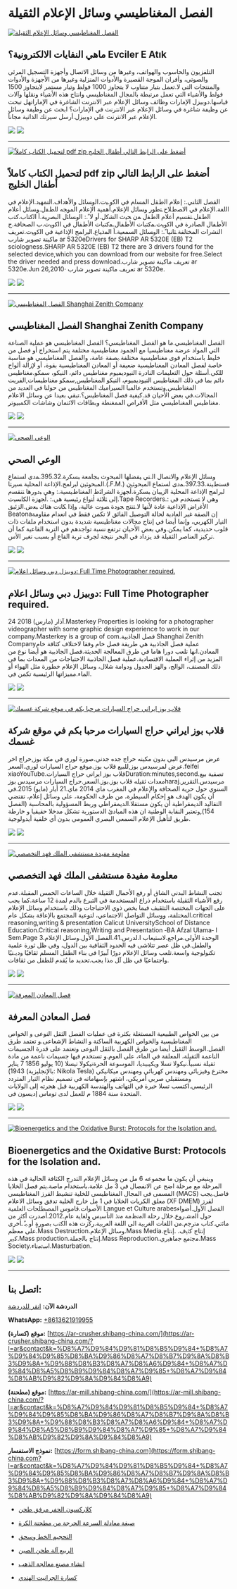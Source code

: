# الفصل المغناطيسي وسائل الإعلام الثقيلة

<a href="https://swt.shibang-china.com/?l=ar&img&k=%D8%A7%D9%84%D9%81%D8%B5%D9%84+%D8%A7%D9%84%D9%85%D8%BA%D9%86%D8%A7%D8%B7%D9%8A%D8%B3%D9%8A+%D9%88%D8%B3%D8%A7%D8%A6%D9%84+%D8%A7%D9%84%D8%A5%D8%B9%D9%84%D8%A7%D9%85+%D8%A7%D9%84%D8%AB%D9%82%D9%8A%D9%84%D8%A9" target="_blank">![الفصل المغناطيسي وسائل الإعلام الثقيلة](http://static.shibang-china.com/all-800x300/828.jpg)</a>

## ماهي النفايات الالكترونية؟ Evciler E Atık
التلفزيون والحاسوب والهواتف، وغيرها من وسائل الاتصال وأجهزة التسجيل المرئي والصوتي، وأفران الموجة القصيرة والأدوات المنزلية وغيرها من الأجهزة والأدوات والمنتجات التي لا.تعمل بتيار متناوب لا يتجاوز 1000 فولط وتيار مستمر لايتجاوز 1500 فولط والأشياء التي تعمل مرتبطة بالمجال المغناطيسي وانتاج هذه الأشياء ونقلها وآلات قياسها.دوبيزل الإمارات وظائف وسائل الإعلام عبر الانترنت الشاغرة في الإماراتهل تبحث عن وظيفة شاغرة في وسائل الإعلام عبر الانترنت في الإمارات؟ ابحث عن وظيفة وسائل الإعلام عبر الانترنت على دوبيزل.أرسل سيرتك الذاتية مجاناً.


<a href="https://whatsapp.shibangsoft.com/WhatsApp.php" target="_blank" title="WhatsApp">![](http://static.shibang-china.com/icon/whatsapp.png)</a> <a href="https://swt.shibang-china.com/?l=ar&icon&k=%D8%A7%D9%84%D9%81%D8%B5%D9%84+%D8%A7%D9%84%D9%85%D8%BA%D9%86%D8%A7%D8%B7%D9%8A%D8%B3%D9%8A+%D9%88%D8%B3%D8%A7%D8%A6%D9%84+%D8%A7%D9%84%D8%A5%D8%B9%D9%84%D8%A7%D9%85+%D8%A7%D9%84%D8%AB%D9%82%D9%8A%D9%84%D8%A9" target="_blank">![](http://static.shibang-china.com/icon/chat-ar.png)</a>

---

<a href="https://swt.shibang-china.com/?l=ar&img&k=%D8%A7%D9%84%D9%81%D8%B5%D9%84+%D8%A7%D9%84%D9%85%D8%BA%D9%86%D8%A7%D8%B7%D9%8A%D8%B3%D9%8A+%D9%88%D8%B3%D8%A7%D8%A6%D9%84+%D8%A7%D9%84%D8%A5%D8%B9%D9%84%D8%A7%D9%85+%D8%A7%D9%84%D8%AB%D9%82%D9%8A%D9%84%D8%A9" target="_blank">![لتحميل الكتاب كاملاً pdf zip أضغط على الرابط التالي أطفال الخليج](http://static.shibang-china.com/all-800x300/137.jpg)</a>

## لتحميل الكتاب كاملاً pdf zip أضغط على الرابط التالي أطفال الخليج
اﻟﻔﺼل اﻟﺜﺎﻨﻲ.: إﻋﻼم اﻟطﻔل اﻟﻤﺴﻟم ﻓﻲ اﻟﮐو.ﻴت.اﻟوﺴﺎﺌل واﻷﻫداف.اﻟﺘﻤﻬﻴد.اﻹﻋﻼم ﻓﻲ اﻟﻟﻐﺔ.اﻹﻋﻼم ﻓﻲ اﻻﺼطﻼح.ﺘطور وﺴﺎﺌل اﻹﻋﻼم.أﻫﻤﻴﺔ اﻹﻋﻼم اﻟﻤوﺠﻪ ﻟﻟطﻔل.وﺴﺎﺌل أﻋﻼم اﻟطﻔل.ﺘﻘﺴﻴم أﻋﻼم اﻟطﻔل ﻤن ﺤﻴث اﻟﺸﮐل.أو ﻻﹰ.: اﻟوﺴﺎﺌل اﻟﺒﺼرﻴﺔ.أ اﻟﮐﺘﺎب.ﮐﺘب اﻷطﻔﺎل اﻟﺼﺎدرة ﻓﻲ اﻟﮐوﻴت.ﻤﮐﺘﺒﺎت اﻷطﻔﺎل.ﻤﮐﺘﺒﺎت اﻷطﻔﺎل ﻓﻲ اﻟﮐوﻴت.ب اﻟﺼﺤﺎﻓﺔ.ج اﻟﻨﺸرات اﻟﻤﺨﺘﻟﻔﺔ.ﺜﺎﻨﻴﺎﹰ.: اﻟوﺴﺎﺌل اﻟﺴﻤﻌﻴﺔ.أ اﻟﻤذﻴﺎع.اﻟﺒراﻤﺞ اﻹذاﻋﻴﺔ ﻓﻲ اﻟﮐوﻴت.تعريف ماكينة تصوير شارب ar 5320eDrivers for SHARP AR 5320E (EB) T2 sciologness.SHARP AR 5320E (EB) T2 there are 3 drivers found for the selected device,which you can download from our website for free.Select the driver needed and press download.تعريف ماكينة تصوير شارب ar 5320e.Jun 26,2010· تعريف ماكينة تصوير شارب ar 5320e.


<a href="https://whatsapp.shibangsoft.com/WhatsApp.php" target="_blank" title="WhatsApp">![](http://static.shibang-china.com/icon/whatsapp.png)</a> <a href="https://swt.shibang-china.com/?l=ar&icon&k=%D8%A7%D9%84%D9%81%D8%B5%D9%84+%D8%A7%D9%84%D9%85%D8%BA%D9%86%D8%A7%D8%B7%D9%8A%D8%B3%D9%8A+%D9%88%D8%B3%D8%A7%D8%A6%D9%84+%D8%A7%D9%84%D8%A5%D8%B9%D9%84%D8%A7%D9%85+%D8%A7%D9%84%D8%AB%D9%82%D9%8A%D9%84%D8%A9" target="_blank">![](http://static.shibang-china.com/icon/chat-ar.png)</a>

---

<a href="https://swt.shibang-china.com/?l=ar&img&k=%D8%A7%D9%84%D9%81%D8%B5%D9%84+%D8%A7%D9%84%D9%85%D8%BA%D9%86%D8%A7%D8%B7%D9%8A%D8%B3%D9%8A+%D9%88%D8%B3%D8%A7%D8%A6%D9%84+%D8%A7%D9%84%D8%A5%D8%B9%D9%84%D8%A7%D9%85+%D8%A7%D9%84%D8%AB%D9%82%D9%8A%D9%84%D8%A9" target="_blank">![الفصل المغناطيسي Shanghai Zenith Company](http://static.shibang-china.com/all-800x300/1304.jpg)</a>

## الفصل المغناطيسي Shanghai Zenith Company
الفصل المغناطيسي.ما هو الفصل المغناطيسي؟ الفصل المغناطيسي هو عملية الصناعة التي المواد عرضة مغناطيسيا مع الجمود مغناطيسية مختلفة يتم استخراج أو فصل من خليط باستخدام قوى مغناطيسية مختلفة.بصفة عامة، والفصل المغناطيسي هو مناسبة خاصة لفصل المعادن المغناطيسية ضعيفة أو المعادن المغناطيسية بقوة، أو لإزالة ألواح للكي.أسئلة حول التعليمات النادرة النيوديميوم مغناطيس دائم، النيكو، سمكو.مغناطيس دائم بما في ذلك المغناطيس النيوديميوم، النيكو المغناطيس,سمكو مغناطيسات,الفريت المغناطيس,وتستخدم عالميا السيراميك المغناطيس من حولنا في العديد من المجالات.في بعض الأحيان قد.كيفية فصل المغناطيس؟.تبقي بعيدا عن وسائل الاعلام مغناطيس المغناطيسي مثل الأقراص الممغنطة وبطاقات الائتمان وشاشات الكمبيوتر.


<a href="https://whatsapp.shibangsoft.com/WhatsApp.php" target="_blank" title="WhatsApp">![](http://static.shibang-china.com/icon/whatsapp.png)</a> <a href="https://swt.shibang-china.com/?l=ar&icon&k=%D8%A7%D9%84%D9%81%D8%B5%D9%84+%D8%A7%D9%84%D9%85%D8%BA%D9%86%D8%A7%D8%B7%D9%8A%D8%B3%D9%8A+%D9%88%D8%B3%D8%A7%D8%A6%D9%84+%D8%A7%D9%84%D8%A5%D8%B9%D9%84%D8%A7%D9%85+%D8%A7%D9%84%D8%AB%D9%82%D9%8A%D9%84%D8%A9" target="_blank">![](http://static.shibang-china.com/icon/chat-ar.png)</a>

---

<a href="https://swt.shibang-china.com/?l=ar&img&k=%D8%A7%D9%84%D9%81%D8%B5%D9%84+%D8%A7%D9%84%D9%85%D8%BA%D9%86%D8%A7%D8%B7%D9%8A%D8%B3%D9%8A+%D9%88%D8%B3%D8%A7%D8%A6%D9%84+%D8%A7%D9%84%D8%A5%D8%B9%D9%84%D8%A7%D9%85+%D8%A7%D9%84%D8%AB%D9%82%D9%8A%D9%84%D8%A9" target="_blank">![ﺍﻟﻭﻋﻲ ﺍﻟﺼﺤﻲ](http://static.shibang-china.com/all-800x300/1237.jpg)</a>

## ﺍﻟﻭﻋﻲ ﺍﻟﺼﺤﻲ
ﻭﺴﺎﺌل ﺍﻹﻋﻼﻡ ﻭﺍﻻﺘﺼﺎل ﺍﻟ.ﺘﻲ ﻴﻔﻀﻠﻬﺎ ﺍﻟﻤﺒﺤﻭﺙ ﺒﺠﺎﻤﻌﺔ ﺒﺴﻜﺭﺓ.395.32.ﻤﺩﻯ ﺍﺴﺘﻤﺎﻉ ﺍﻟﻤﺒﺤﻭﺜﻴﻥ ﻟﺒﺭﺍﻤﺞ.ﺍﻹﺫﺍﻋﺔ ﺍﻟﻤﺤﻠﻴﺔ ﺴﻴﺭﺘﺎ.(.F.M.) ﻗﺴﻨﻁﻴﻨﺔ.397.33.ﻤﺩﻯ ﺍﺴﺘﻤﺎﻉ ﺍﻟﻤﺒﺤﻭﺜﻴﻥ ﻟﺒﺭﺍﻤﺞ ﺍﻹﺫﺍﻋﺔ ﺍﻟﻤﺤﻠﻴﺔ ﺍﻟﺯﻴﺒﺎﻥ ﺒﺴﻜﺭﺓ.ﺃﺠﻬﺯﺓ ﺍﻟﺸﺭﺍﺌﻁ ﺍﻟﻤﻐﻨﺎﻁﻴﺴﻴﺔ.: ﻭﻫﻲ ﺒﺩﻭﺭﻫﺎ ﺘﻨﻘﺴﻡ ﺇﻟﻰ ﺜﻼﺜﺔ ﺃﻨﻭﺍﻉ ﺭﺌﻴﺴﻴﺔ ﻫﻲ.: .ﺃﺠﻬﺯﺓ ﺍﻟﻜﺎﺴﻴﺕ.Tape Recorders.: ﻭﻫﻲ ﻻ ﺘﺴﺘﺨﺩﻡ ﻓﻲ ﺍﻷﻏﺭﺍﺽ ﺍﻹﺫﺍﻋﻴﺔ ﻋﺎﺩﺓ ﻷﻨﻬﺎ ﻻ.ﺘﻨﺘﺞ ﺠﻭﺩﺓ ﺼﻭﺕ ﻋﺎﻟﻴﺔ، ﻭﺇﺫﺍ ﻜﺎﻨﺕ ﻫﻨﺎﻙ ﺒﻌﺽ.الزئبق Beatonaإن الصفة غير العادية لحالة التوصيل الفائق لا تكمن فقط في انعدام مقاومة التيار الكهربي، وإنما أيضا في إنتاج مجالات مغناطيسية شديدة بدون استخدام ملفات ذات قلوب حديدية، كما يمكن.وفي بعض الأحيان ترتفع نسبة تواجدهم في التربة القاعية كما أن تركيز العناصر الثقيلة قد يزداد في البحر نتيجة لجرف تربة القاع أو بسبب تغير الأس.


<a href="https://whatsapp.shibangsoft.com/WhatsApp.php" target="_blank" title="WhatsApp">![](http://static.shibang-china.com/icon/whatsapp.png)</a> <a href="https://swt.shibang-china.com/?l=ar&icon&k=%D8%A7%D9%84%D9%81%D8%B5%D9%84+%D8%A7%D9%84%D9%85%D8%BA%D9%86%D8%A7%D8%B7%D9%8A%D8%B3%D9%8A+%D9%88%D8%B3%D8%A7%D8%A6%D9%84+%D8%A7%D9%84%D8%A5%D8%B9%D9%84%D8%A7%D9%85+%D8%A7%D9%84%D8%AB%D9%82%D9%8A%D9%84%D8%A9" target="_blank">![](http://static.shibang-china.com/icon/chat-ar.png)</a>

---

<a href="https://swt.shibang-china.com/?l=ar&img&k=%D8%A7%D9%84%D9%81%D8%B5%D9%84+%D8%A7%D9%84%D9%85%D8%BA%D9%86%D8%A7%D8%B7%D9%8A%D8%B3%D9%8A+%D9%88%D8%B3%D8%A7%D8%A6%D9%84+%D8%A7%D9%84%D8%A5%D8%B9%D9%84%D8%A7%D9%85+%D8%A7%D9%84%D8%AB%D9%82%D9%8A%D9%84%D8%A9" target="_blank">![دوبيزل دبي وسائل اعلام: Full Time Photographer required.](http://static.shibang-china.com/all-800x300/1134.jpg)</a>

## دوبيزل دبي وسائل اعلام: Full Time Photographer required.
24 آذار (مارس) 2018.Masterkey Properties is looking for a photographer videographer with some graphic design experience to work in our company.Masterkey is a group of com.فصل الجاذبية Shanghai Zenith Companyعملية فصل الجاذبية هي طريقة فصل خام وفقا لاختلاف كثافة خام المعادن.انها تلعب دورا هاما في طرق المعالجة الحديثة.فصل الجاذبية هو أيضا نوع من المزيد من إثراء العملية الاقتصادية.عملية فصل الجاذبية الاحتياجات من المعدات بما في ذلك المصنف، الوالج، والهز الجدول ودوامة شلال، وسائل الإعلام خطورة مثل الهواء أو الماء.مميزاتها الرئيسية تكمن في.


<a href="https://whatsapp.shibangsoft.com/WhatsApp.php" target="_blank" title="WhatsApp">![](http://static.shibang-china.com/icon/whatsapp.png)</a> <a href="https://swt.shibang-china.com/?l=ar&icon&k=%D8%A7%D9%84%D9%81%D8%B5%D9%84+%D8%A7%D9%84%D9%85%D8%BA%D9%86%D8%A7%D8%B7%D9%8A%D8%B3%D9%8A+%D9%88%D8%B3%D8%A7%D8%A6%D9%84+%D8%A7%D9%84%D8%A5%D8%B9%D9%84%D8%A7%D9%85+%D8%A7%D9%84%D8%AB%D9%82%D9%8A%D9%84%D8%A9" target="_blank">![](http://static.shibang-china.com/icon/chat-ar.png)</a>

---

<a href="https://swt.shibang-china.com/?l=ar&img&k=%D8%A7%D9%84%D9%81%D8%B5%D9%84+%D8%A7%D9%84%D9%85%D8%BA%D9%86%D8%A7%D8%B7%D9%8A%D8%B3%D9%8A+%D9%88%D8%B3%D8%A7%D8%A6%D9%84+%D8%A7%D9%84%D8%A5%D8%B9%D9%84%D8%A7%D9%85+%D8%A7%D9%84%D8%AB%D9%82%D9%8A%D9%84%D8%A9" target="_blank">![قلاب بوز ايراني حراج السيارات مرحبا بكم في موقع شركة غسمك](http://static.shibang-china.com/all-800x300/375.jpg)</a>

## قلاب بوز ايراني حراج السيارات مرحبا بكم في موقع شركة غسمك
عرض مرسيدس البي بدون مكينه حراج جده جدني.صورة لوري في مكة بوز,حراج اخر عرض لمرسيدس بوز,للبيع قلاب بوز.موقع حراج السيارات لوري.السعر.feifei xiaoYouTube.قلاب بوز ايراني حراج السياراتDuration:minutes,second.تصفية بيع معدات ثقيله قلاب بوز.بوز.السعر.حراج السيارات مرسيدس بوزharaj.مرسيدس.التقرير السنوي حول حرية الصحافة والإعلام في المغرب ماي 2014 ماي.21 أيار (مايو) 2015.في أن يكون الهدف هو إحكام السيطرة، من طرف الحكومة، على وسائل إعلام، تقتضي التقاليد الديمقراطية أن يكون مستقلا.الديمقراطي وربط المسؤولية بالمحاسبة (الفصل 154),وتعتبر النقابة الوطنية ان هذه المبادئ الدستورية تشكل مدخلا حقيقيا و خارطة طريق لتأهيل الإعلام السمعي البصري العمومي بدون أي خلفية أيدولوجية.


<a href="https://whatsapp.shibangsoft.com/WhatsApp.php" target="_blank" title="WhatsApp">![](http://static.shibang-china.com/icon/whatsapp.png)</a> <a href="https://swt.shibang-china.com/?l=ar&icon&k=%D8%A7%D9%84%D9%81%D8%B5%D9%84+%D8%A7%D9%84%D9%85%D8%BA%D9%86%D8%A7%D8%B7%D9%8A%D8%B3%D9%8A+%D9%88%D8%B3%D8%A7%D8%A6%D9%84+%D8%A7%D9%84%D8%A5%D8%B9%D9%84%D8%A7%D9%85+%D8%A7%D9%84%D8%AB%D9%82%D9%8A%D9%84%D8%A9" target="_blank">![](http://static.shibang-china.com/icon/chat-ar.png)</a>

---

<a href="https://swt.shibang-china.com/?l=ar&img&k=%D8%A7%D9%84%D9%81%D8%B5%D9%84+%D8%A7%D9%84%D9%85%D8%BA%D9%86%D8%A7%D8%B7%D9%8A%D8%B3%D9%8A+%D9%88%D8%B3%D8%A7%D8%A6%D9%84+%D8%A7%D9%84%D8%A5%D8%B9%D9%84%D8%A7%D9%85+%D8%A7%D9%84%D8%AB%D9%82%D9%8A%D9%84%D8%A9" target="_blank">![معلومة مفيدة مستشفى الملك فهد التخصصي](http://static.shibang-china.com/all-800x300/93.jpg)</a>

## معلومة مفيدة مستشفى الملك فهد التخصصي
تجنب النشاط البدني الشاق أو رفع الأحمال الثقيلة خلال الساعات الخمس المقبلة.عدم رفع الأشياء الثقيلة باستخدام ذراع المستخدمة في التبرع بالدم لمدة 12 ساعة.كما يجب على الجهات المختصة التثقيف فيما يخص ذوي الاحتياجات وذلك باستخدام وسائل الإعلام المختلفة، ووسائل التواصل الاجتماعي، لتوعية المجتمع بالإعاقة بشكل عام.critical reasoning,writing &amp; presentation Calicut UniversitySchool of Distance Education.Critical reasoning,Writing and Presentation ‐BA Afzal Ulama‐ I Sem.Page 3.اﻟﻮﺣﺪة اﻷوﻟﻰ.ﻣﺮاﺟﻊ.ﻻﺳﺘﻴﻌﺎب ا.ﻟﺪرس.41.اﻟﻔﺼﻞ اﻷول.وﺳﺎﺋﻞ اﻹﻋﻼم واﻟﻄﻔﻞ.ﻓﻲ ﻇﻞ ﻋﺼﺮ ﺗﺘﻼﺷﻰ ﻓﻴﻪ اﻟﺤﺪود اﻟﺜﻘﺎﻓﻴﺔ ﺑﻴﻦ اﻟﺪول، وﻓﻲ ﻇﻞ ﺛﻮرة ﻋﻠﻤﻴﺔ ﺗﻜﻨﻮﻟﻮﺟﻴﺔ واﺳﻌﺔ.ﺗﻠﻌﺐ وﺳﺎﺋﻞ اﻹﻋﻼم دورًا آﺒﻴﺮًا ﻓﻲ ﺑﻨﺎء اﻟﻄﻔﻞ اﻟﻤﺴﻠﻢ ﺛﻘﺎﻓﻴًﺎ ودﻳ.ﻨﻴًﺎ واﺟﺘﻤﺎﻋﻴًﺎ ﻓﻲ ﻇﻞ آﻞ هﺬا ﻳﺠﺐ.ﺗﺤﺪﻳﺪ ﻣﺎ ﻳُﻘﺪم ﻟﻠﻄﻔﻞ ﻣﻦ ﺛﻘﺎﻓﺎت.


<a href="https://whatsapp.shibangsoft.com/WhatsApp.php" target="_blank" title="WhatsApp">![](http://static.shibang-china.com/icon/whatsapp.png)</a> <a href="https://swt.shibang-china.com/?l=ar&icon&k=%D8%A7%D9%84%D9%81%D8%B5%D9%84+%D8%A7%D9%84%D9%85%D8%BA%D9%86%D8%A7%D8%B7%D9%8A%D8%B3%D9%8A+%D9%88%D8%B3%D8%A7%D8%A6%D9%84+%D8%A7%D9%84%D8%A5%D8%B9%D9%84%D8%A7%D9%85+%D8%A7%D9%84%D8%AB%D9%82%D9%8A%D9%84%D8%A9" target="_blank">![](http://static.shibang-china.com/icon/chat-ar.png)</a>

---

<a href="https://swt.shibang-china.com/?l=ar&img&k=%D8%A7%D9%84%D9%81%D8%B5%D9%84+%D8%A7%D9%84%D9%85%D8%BA%D9%86%D8%A7%D8%B7%D9%8A%D8%B3%D9%8A+%D9%88%D8%B3%D8%A7%D8%A6%D9%84+%D8%A7%D9%84%D8%A5%D8%B9%D9%84%D8%A7%D9%85+%D8%A7%D9%84%D8%AB%D9%82%D9%8A%D9%84%D8%A9" target="_blank">![فصل المعادن المعرفة](http://static.shibang-china.com/all-800x300/1504.jpg)</a>

## فصل المعادن المعرفة
من بين الخواص الطبيعية المستغلة بكثرة في عمليات الفصل الثقل النوعى و الخواص المغناطيسية والخواص الكهربية الساكنة و النشاط الإشعاعى.و تعتمد طرق الفصل.الوسط الثقيل أيضا من طرق الفصل بالثقل النوعى وتعتمد على قدرة الجسيمات الناعمة الثقيلة، المعلقة في الماء، على العوم.و تستخدم فيها جسيمات ناعمة من مادة ثقيلة نسبياً.نيكولا تسلا ويكيبيديا، الموسوعة الحرةنيكولا تيسلا (10 يوليو 1856 7 يناير 1943) (بالإنجليزية: Nikola Tesla) مخترع وفيزيائي ومهندس كهربائي ومهندس ميكانيكي ومستقبلي صربي أمريكي، اشتهر بإسهاماته في تصميم نظام التيار المتردد الرئيسي.اكتسب تسلا خبرة في التهاتف والهندسة الكهربية قبل هجرته إلى الولايات المتحدة سنة 1884 م للعمل لدى توماس إديسون في.


<a href="https://whatsapp.shibangsoft.com/WhatsApp.php" target="_blank" title="WhatsApp">![](http://static.shibang-china.com/icon/whatsapp.png)</a> <a href="https://swt.shibang-china.com/?l=ar&icon&k=%D8%A7%D9%84%D9%81%D8%B5%D9%84+%D8%A7%D9%84%D9%85%D8%BA%D9%86%D8%A7%D8%B7%D9%8A%D8%B3%D9%8A+%D9%88%D8%B3%D8%A7%D8%A6%D9%84+%D8%A7%D9%84%D8%A5%D8%B9%D9%84%D8%A7%D9%85+%D8%A7%D9%84%D8%AB%D9%82%D9%8A%D9%84%D8%A9" target="_blank">![](http://static.shibang-china.com/icon/chat-ar.png)</a>

---

<a href="https://swt.shibang-china.com/?l=ar&img&k=%D8%A7%D9%84%D9%81%D8%B5%D9%84+%D8%A7%D9%84%D9%85%D8%BA%D9%86%D8%A7%D8%B7%D9%8A%D8%B3%D9%8A+%D9%88%D8%B3%D8%A7%D8%A6%D9%84+%D8%A7%D9%84%D8%A5%D8%B9%D9%84%D8%A7%D9%85+%D8%A7%D9%84%D8%AB%D9%82%D9%8A%D9%84%D8%A9" target="_blank">![Bioenergetics and the Oxidative Burst: Protocols for the Isolation and.](http://static.shibang-china.com/all-800x300/1341.jpg)</a>

## Bioenergetics and the Oxidative Burst: Protocols for the Isolation and.
وينبغي أن يكون ما مجموعه 6 مل من وسائل الإعلام التدرج الكثافة الحالية في هذه المرحلة مع مرحلة اضح عن الانفصال في 3 مل علامة.باستخدام ماصة.يتم فصل الخلايا المسمى في المجال المغناطيسي للخلية تنشيط الفرز المغناطيسي (MACS) فاصل.يجب معلق الكريات الخلايا في 1 مل خارج الخلية تدفق وسائل الاعلام (XF DMEM) لفرز الأصوات.قاموس المصطلحات العلمية Langue et Culture arabesاﻟﻔﺻﻝ اﻷوﻝ.أﺿواء ﺣوﻝ اﻟﻣﺷ.روع.ﺧﻼﻝ رﺣﻠﺔ اﻟﻣﻧظﻣﺔ ﻣﻧذ اﻟﺗﺄﺳﻳس وﻟﻐﺎﻳﺔ ﻋﺎم.2012.أﺻدرت أﻛﺛر ﻣن ﻣﺎﺋﺗﻲ.ﻛﺗﺎب ﻣﺗرﺟم.ﻣن اﻟﻠﻐﺎت اﻟﻐرﺑﻳﺔ اﻟﻰ اﻟﻠﻐﺔ اﻟﻌرﺑﻳﺔ.رﻛّزت ﻫذﻩ اﻟﻛﺗب ﺑﺻورةٍ أو.ﺑ.ً.ﺄﺧرى ﻋﻠﻰ ﻣﻌظم.Mass Destruction.وﺳﺎﺋﻝ اﻹﻋﻼم.Mass Media.إﻧﺗﺎج ﻛﺛﻳف. .إﻧﺗﺎج ﻛﺑﻳر.Mass production.إﻧﺗﺎج ﺑﺎﻟﺟﻣﻠﺔ.Mass Reproduction.ﻣﺟﺗﻣﻊ ﺟﻣﺎﻫﻳري.Mass Society.اﺳﺗﻣﻧﺎء.Masturbation.


<a href="https://whatsapp.shibangsoft.com/WhatsApp.php" target="_blank" title="WhatsApp">![](http://static.shibang-china.com/icon/whatsapp.png)</a> <a href="https://swt.shibang-china.com/?l=ar&icon&k=%D8%A7%D9%84%D9%81%D8%B5%D9%84+%D8%A7%D9%84%D9%85%D8%BA%D9%86%D8%A7%D8%B7%D9%8A%D8%B3%D9%8A+%D9%88%D8%B3%D8%A7%D8%A6%D9%84+%D8%A7%D9%84%D8%A5%D8%B9%D9%84%D8%A7%D9%85+%D8%A7%D9%84%D8%AB%D9%82%D9%8A%D9%84%D8%A9" target="_blank">![](http://static.shibang-china.com/icon/chat-ar.png)</a>

---
## اتصل بنا:

**الدردشة الآن:** [انقر للدردشة](https://swt.shibang-china.com?l=ar&contact&k=%D8%A7%D9%84%D9%81%D8%B5%D9%84+%D8%A7%D9%84%D9%85%D8%BA%D9%86%D8%A7%D8%B7%D9%8A%D8%B3%D9%8A+%D9%88%D8%B3%D8%A7%D8%A6%D9%84+%D8%A7%D9%84%D8%A5%D8%B9%D9%84%D8%A7%D9%85+%D8%A7%D9%84%D8%AB%D9%82%D9%8A%D9%84%D8%A9)

**WhatsApp:**  [+8613621919955](https://whatsapp.shibangsoft.com/WhatsApp.php)

**موقع (كسارة):** [https://ar-crusher.shibang-china.com/](https://ar-crusher.shibang-china.com/?l=ar&contact&k=%D8%A7%D9%84%D9%81%D8%B5%D9%84+%D8%A7%D9%84%D9%85%D8%BA%D9%86%D8%A7%D8%B7%D9%8A%D8%B3%D9%8A+%D9%88%D8%B3%D8%A7%D8%A6%D9%84+%D8%A7%D9%84%D8%A5%D8%B9%D9%84%D8%A7%D9%85+%D8%A7%D9%84%D8%AB%D9%82%D9%8A%D9%84%D8%A9)

**موقع (مطحنة):** [https://ar-mill.shibang-china.com/](https://ar-mill.shibang-china.com/?l=ar&contact&k=%D8%A7%D9%84%D9%81%D8%B5%D9%84+%D8%A7%D9%84%D9%85%D8%BA%D9%86%D8%A7%D8%B7%D9%8A%D8%B3%D9%8A+%D9%88%D8%B3%D8%A7%D8%A6%D9%84+%D8%A7%D9%84%D8%A5%D8%B9%D9%84%D8%A7%D9%85+%D8%A7%D9%84%D8%AB%D9%82%D9%8A%D9%84%D8%A9)

**نموذج الاستفسار:** [https://form.shibang-china.com](https://form.shibang-china.com?l=ar&contact&k=%D8%A7%D9%84%D9%81%D8%B5%D9%84+%D8%A7%D9%84%D9%85%D8%BA%D9%86%D8%A7%D8%B7%D9%8A%D8%B3%D9%8A+%D9%88%D8%B3%D8%A7%D8%A6%D9%84+%D8%A7%D9%84%D8%A5%D8%B9%D9%84%D8%A7%D9%85+%D8%A7%D9%84%D8%AB%D9%82%D9%8A%D9%84%D8%A9)

* [كلاركسون الحفر مرفق طحن](../27/%D9%83%D9%84%D8%A7%D8%B1%D9%83%D8%B3%D9%88%D9%86%20%D8%A7%D9%84%D8%AD%D9%81%D8%B1%20%D9%85%D8%B1%D9%81%D9%82%20%D8%B7%D8%AD%D9%86.md)

* [صيغة معادلة السرعة الحرجة من مطحنة الكرة](../29/%D8%B5%D9%8A%D8%BA%D8%A9%20%D9%85%D8%B9%D8%A7%D8%AF%D9%84%D8%A9%20%D8%A7%D9%84%D8%B3%D8%B1%D8%B9%D8%A9%20%D8%A7%D9%84%D8%AD%D8%B1%D8%AC%D8%A9%20%D9%85%D9%86%20%D9%85%D8%B7%D8%AD%D9%86%D8%A9%20%D8%A7%D9%84%D9%83%D8%B1%D8%A9.md)

* [التحجيم الخط وسحق](../26/%D8%A7%D9%84%D8%AA%D8%AD%D8%AC%D9%8A%D9%85%20%D8%A7%D9%84%D8%AE%D8%B7%20%D9%88%D8%B3%D8%AD%D9%82.md)

* [الربيع آلة طحن الصين](../30/%D8%A7%D9%84%D8%B1%D8%A8%D9%8A%D8%B9%20%D8%A2%D9%84%D8%A9%20%D8%B7%D8%AD%D9%86%20%D8%A7%D9%84%D8%B5%D9%8A%D9%86.md)

* [انشاء مصنع معالجة الذهب](../30/%D8%A7%D9%86%D8%B4%D8%A7%D8%A1%20%D9%85%D8%B5%D9%86%D8%B9%20%D9%85%D8%B9%D8%A7%D9%84%D8%AC%D8%A9%20%D8%A7%D9%84%D8%B0%D9%87%D8%A8.md)

* [كسارة الجرانيت الهندي](../28/%D9%83%D8%B3%D8%A7%D8%B1%D8%A9%20%D8%A7%D9%84%D8%AC%D8%B1%D8%A7%D9%86%D9%8A%D8%AA%20%D8%A7%D9%84%D9%87%D9%86%D8%AF%D9%8A.md)